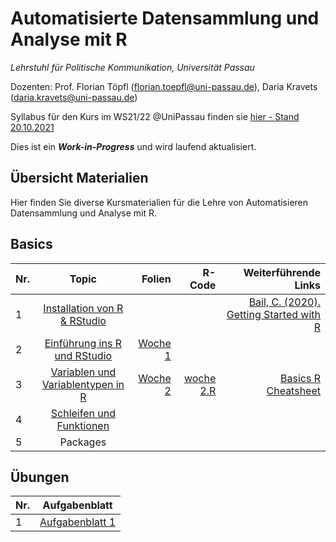 # Automatisierte Datensammlung und Analyse mit R

*Lehrstuhl für Politische Kommunikation, Universität Passau* 

Dozenten: Prof. Florian Töpfl (<florian.toepfl@uni-passau.de>), Daria Kravets (<daria.kravets@uni-passau.de>)


Syllabus für den Kurs im WS21/22 @UniPassau finden sie [hier - Stand 20.10.2021](https://github.com/polcomm-passau/computational-methods-kurs/files/7381107/2021_10_20_Seminarplan_Datensammlung%2BUebung_neu.pdf)

  
Dies ist ein ***Work-in-Progress*** und wird laufend aktualisiert.

Übersicht Materialien
---------------

Hier finden Sie diverse Kursmaterialien für die Lehre von Automatisieren Datensammlung und Analyse mit R. 

## Basics  

| Nr.  | Topic       | Folien | R-Code |Weiterführende Links |
| -----|:-----------:| ------:|-------:|--------------------:|
| 1    | [Installation von R & RStudio](https://github.com/polcomm-passau/computational-methods-kurs/blob/main/tutorials/installation.md)| | |[Bail, C. (2020). Getting Started with R](https://www.youtube.com/watch?v=oFv25YAWSNc)|
| 2    | [Einführung ins R und RStudio](https://github.com/polcomm-passau/computational-methods-kurs/blob/main/tutorials/basics_R_woche1.md)| [Woche 1](https://github.com/polcomm-passau/computational-methods-kurs/files/7390878/Sitzung.1_.WU.Programmieren.fur.KoWi.pdf)| ||
| 3    | [Variablen und Variablentypen in R](https://github.com/polcomm-passau/computational-methods-kurs/blob/main/tutorials/variablen.md) |  [Woche 2](https://github.com/polcomm-passau/computational-methods-kurs/files/7441299/Sitzung.2_.WU.Programmieren.fur.KoWi.pdf) | [woche 2.R](https://github.com/polcomm-passau/computational-methods-kurs/blob/main/tutorials/woche%202.R) | [Basics R Cheatsheet](https://github.com/rstudio/cheatsheets/blob/main/base-r.pdf)              |
| 4    | [Schleifen und Funktionen](https://github.com/polcomm-passau/computational-methods-kurs/blob/main/tutorials/loops_and_functions.md) | | |
| 5    | Packages |         |                     |



## Übungen 

| Nr.  | Aufgabenblatt     |
| -----|:-----------------:|
|    1 | [Aufgabenblatt 1](https://github.com/polcomm-passau/computational-methods-kurs/blob/main/exercises/aufgabenblatt_1.md)                  |

